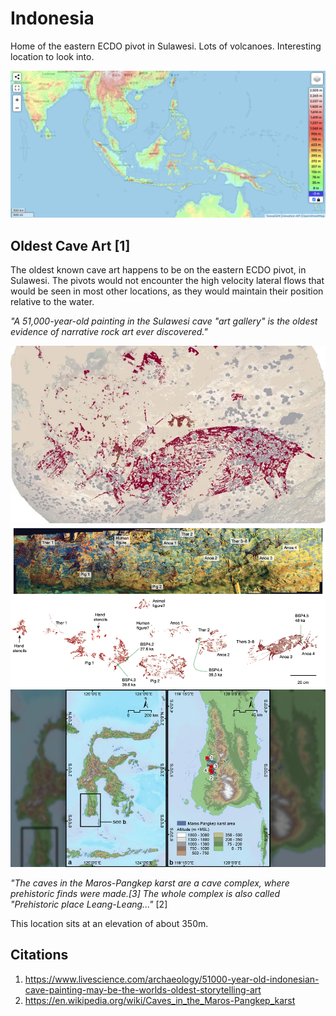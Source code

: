 # Indonesia

Home of the eastern ECDO pivot in Sulawesi. Lots of volcanoes. Interesting location to look into.

![indonesia](img/indonesia.png "indonesia")

## Oldest Cave Art [1]

The oldest known cave art happens to be on the eastern ECDO pivot, in Sulawesi. The pivots would not encounter the high velocity lateral flows that would be seen in most other locations, as they would maintain their position relative to the water.

*"A 51,000-year-old painting in the Sulawesi cave "art gallery" is the oldest evidence of narrative rock art ever discovered."*

![](img/sulawesi1.webp)
![](img/sulawesi2.png)
![](img/sulawesi3.jpg)

*"The caves in the Maros-Pangkep karst are a cave complex, where prehistoric finds were made.[3] The whole complex is also called "Prehistoric place Leang-Leang..."* [2]

This location sits at an elevation of about 350m.

## Citations

1. https://www.livescience.com/archaeology/51000-year-old-indonesian-cave-painting-may-be-the-worlds-oldest-storytelling-art
2. https://en.wikipedia.org/wiki/Caves_in_the_Maros-Pangkep_karst